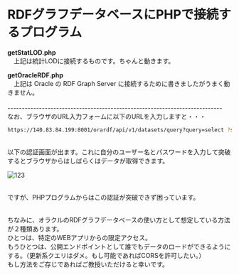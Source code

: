 # RDFグラフデータベースにPHPで接続するプログラム

**getStatLOD.php**<br>
　上記は統計LODに接続するものです。ちゃんと動きます。

**getOracleRDF.php**<br>
　上記は Oracle の RDF Graph Server に接続するために書きましたがうまく動きません。
<br><br>
---------------------------------------------------------------------------<br>
なお、ブラウザのURL入力フォームに以下のURLを入力しますと・・・
```bash
https://140.83.84.199:8001/orardf/api/v1/datasets/query?query=select ?s ?p ?o where { ?s ?p ?o} limit 10&datasource=OLACLEMIRKODB2&datasetDef={"metadata":[{"networkOwner":"ADMIN","networkName":"SEMNET01","models":["data1980"]}]}
```
<br>
以下の認証画面が出ます。これに自分のユーザー名とパスワードを入力して突破するとブラウザからはしばらくはデータが取得できます。<br>

![123](https://user-images.githubusercontent.com/39124856/141647549-9fde362d-591c-4957-8bf3-cae11ac01ed2.png)

<br>
ですが、PHPプログラムからはこの認証が突破できず困っています。<br><br>

ちなみに、オラクルのRDFグラフデータベースの使い方として想定している方法が２種類あります。<br>
ひとつは、特定のWEBアプリからの限定アクセス。<br>
もうひとつは、公開エンドポイントとして誰でもデータのロードができるようにする。（更新系クエリはダメ。もし可能であればCORSを許可したい。）<br>
もし方法をご存じであればご教授いただけると幸いです。<br>



